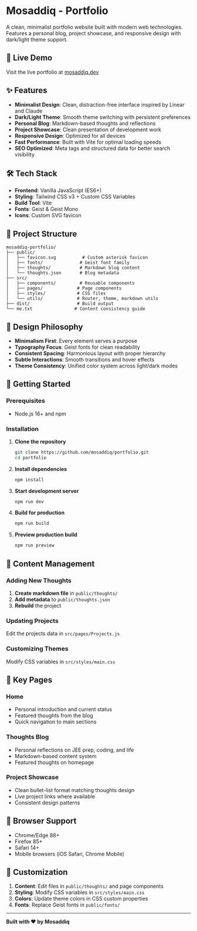 # Mosaddiq - Portfolio

A clean, minimalist portfolio website built with modern web technologies. Features a personal blog, project showcase, and responsive design with dark/light theme support.

## 🚀 Live Demo

Visit the live portfolio at [mosaddiq.dev](https://mosaddiq.dev)

## ✨ Features

- **Minimalist Design**: Clean, distraction-free interface inspired by Linear and Claude
- **Dark/Light Theme**: Smooth theme switching with persistent preferences
- **Personal Blog**: Markdown-based thoughts and reflections
- **Project Showcase**: Clean presentation of development work
- **Responsive Design**: Optimized for all devices
- **Fast Performance**: Built with Vite for optimal loading speeds
- **SEO Optimized**: Meta tags and structured data for better search visibility

## 🛠️ Tech Stack

- **Frontend**: Vanilla JavaScript (ES6+)
- **Styling**: Tailwind CSS v3 + Custom CSS Variables
- **Build Tool**: Vite
- **Fonts**: Geist & Geist Mono
- **Icons**: Custom SVG favicon

## 📁 Project Structure

```
mosaddiq-portfolio/
├── public/
│   ├── favicon.svg          # Custom asterisk favicon
│   ├── fonts/              # Geist font family
│   ├── thoughts/           # Markdown blog content
│   └── thoughts.json       # Blog metadata
├── src/
│   ├── components/         # Reusable components
│   ├── pages/             # Page components
│   ├── styles/            # CSS files
│   └── utils/             # Router, theme, markdown utils
├── dist/                  # Build output
└── me.txt                # Content consistency guide
```

## 🎨 Design Philosophy

- **Minimalism First**: Every element serves a purpose
- **Typography Focus**: Geist fonts for clean readability
- **Consistent Spacing**: Harmonious layout with proper hierarchy
- **Subtle Interactions**: Smooth transitions and hover effects
- **Theme Consistency**: Unified color system across light/dark modes

## 🚀 Getting Started

### Prerequisites

- Node.js 16+ and npm

### Installation

1. **Clone the repository**
   ```bash
   git clone https://github.com/mosaddiq/portfolio.git
   cd portfolio
   ```

2. **Install dependencies**
   ```bash
   npm install
   ```

3. **Start development server**
   ```bash
   npm run dev
   ```

4. **Build for production**
   ```bash
   npm run build
   ```

5. **Preview production build**
   ```bash
   npm run preview
   ```

## 📝 Content Management

### Adding New Thoughts

1. **Create markdown file** in `public/thoughts/`
2. **Add metadata** to `public/thoughts.json`
3. **Rebuild** the project

### Updating Projects

Edit the projects data in `src/pages/Projects.js`

### Customizing Themes

Modify CSS variables in `src/styles/main.css`

## 🎯 Key Pages

### Home
- Personal introduction and current status
- Featured thoughts from the blog
- Quick navigation to main sections

### Thoughts Blog
- Personal reflections on JEE prep, coding, and life
- Markdown-based content system
- Featured thoughts on homepage

### Project Showcase
- Clean bullet-list format matching thoughts design
- Live project links where available
- Consistent design patterns

## 📱 Browser Support

- Chrome/Edge 88+
- Firefox 85+
- Safari 14+
- Mobile browsers (iOS Safari, Chrome Mobile)

## 🔧 Customization

1. **Content**: Edit files in `public/thoughts/` and page components
2. **Styling**: Modify CSS variables in `src/styles/main.css`
3. **Colors**: Update theme colors in CSS custom properties
4. **Fonts**: Replace Geist fonts in `public/fonts/`

---

**Built with ❤️ by Mosaddiq**
